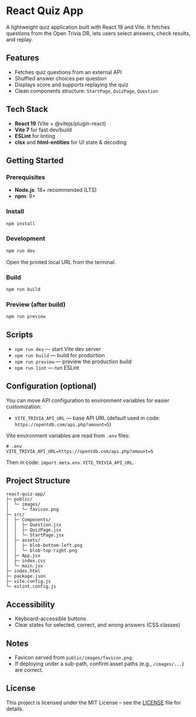 # React Quiz App

A lightweight quiz application built with React 19 and Vite. It fetches questions from the Open Trivia DB, lets users select answers, check results, and replay.

## Features

- Fetches quiz questions from an external API
- Shuffled answer choices per question
- Displays score and supports replaying the quiz
- Clean components structure: `StartPage`, `QuizPage`, `Question`

## Tech Stack

- **React 19** (Vite + @vitejs/plugin-react)
- **Vite 7** for fast dev/build
- **ESLint** for linting
- **clsx** and **html-entities** for UI state & decoding

## Getting Started

### Prerequisites

- **Node.js**: 18+ recommended (LTS)
- **npm**: 9+

### Install

```bash
npm install
```

### Development

```bash
npm run dev
```

Open the printed local URL from the terminal.

### Build

```bash
npm run build
```

### Preview (after build)

```bash
npm run preview
```

## Scripts

- `npm run dev` — start Vite dev server
- `npm run build` — build for production
- `npm run preview` — preview the production build
- `npm run lint` — run ESLint

## Configuration (optional)

You can move API configuration to environment variables for easier customization:

- `VITE_TRIVIA_API_URL` — base API URL (default used in code: `https://opentdb.com/api.php?amount=5`)

Vite environment variables are read from `.env` files:

```
# .env
VITE_TRIVIA_API_URL=https://opentdb.com/api.php?amount=5
```

Then in code: `import.meta.env.VITE_TRIVIA_API_URL`.

## Project Structure

```
react-quiz-app/
├─ public/
│  └─ images/
│     └─ favicon.png
├─ src/
│  ├─ Components/
│  │  ├─ Question.jsx
│  │  ├─ QuizPage.jsx
│  │  └─ StartPage.jsx
│  ├─ assets/
│  │  ├─ blob-bottom-left.png
│  │  └─ blob-top-right.png
│  ├─ App.jsx
│  ├─ index.css
│  └─ main.jsx
├─ index.html
├─ package.json
├─ vite.config.js
└─ eslint.config.js
```

## Accessibility

- Keyboard-accessible buttons
- Clear states for selected, correct, and wrong answers (CSS classes)

## Notes

- Favicon served from `public/images/favicon.png`.
- If deploying under a sub-path, confirm asset paths (e.g., `/images/...`) are correct.

## License
This project is licensed under the MIT License – see the [LICENSE](https://github.com/ahz777/react-quiz-app/blob/main/LICENSE) file for details.

